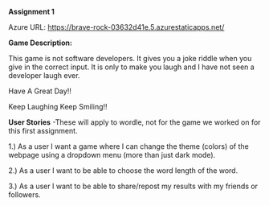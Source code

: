 **Assignment 1**

Azure URL:  https://brave-rock-03632d41e.5.azurestaticapps.net/

**Game Description:**

This game is not software developers. It gives you a joke riddle when you give in the correct input. It is only to make you laugh and I have not seen a developer laugh ever. 

Have A Great Day!! 

Keep Laughing Keep Smiling!!

**User Stories**
-These will apply to wordle, not for the game we worked on for this first assignment.

1.) As a user I want a game where I can change the theme (colors) of the webpage using a dropdown menu (more than just dark mode).

2.) As a user I want to be able to choose the word length of the word. 

3.) As a user I want to be able to share/repost my results with my friends or followers. 
